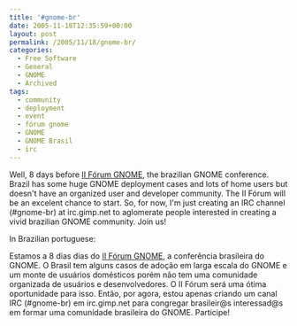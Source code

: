 ```yaml
---
title: '#gnome-br'
date: 2005-11-18T12:35:59+00:00
layout: post
permalink: /2005/11/18/gnome-br/
categories:
  - Free Software
  - General
  - GNOME
  - Archived
tags:
  - community
  - deployment
  - event
  - fórum gnome
  - GNOME
  - GNOME Brasil
  - irc
---
```

Well, 8 days before [II Fórum GNOME](http://forumgnome.com.br/), the brazilian
GNOME conference. Brazil has some huge GNOME deployment cases and lots of home
users but doesn't have an organized user and developer community. The II Fórum
will be an excelent chance to start. So, for now, I'm just creating an IRC
channel (#gnome-br) at irc.gimp.net to aglomerate people interested in creating
a vivid brazilian GNOME community. Join us!

In Brazilian portuguese:

Estamos a 8 dias dias do [II Fórum GNOME](http://forumgnome.com.br/), a
conferência brasileira do GNOME. O Brasil tem alguns casos de adoção em larga
escala do GNOME e um monte de usuários domésticos porém não tem uma comunidade
organizada de usuários e desenvolvedores. O II Fórum será uma ótima
oportunidade para isso. Então, por agora, estou apenas criando um canal IRC
(#gnome-br) em irc.gimp.net para congregar brasileir@s interessad@s em formar
uma comunidade brasileira do GNOME. Participe!
